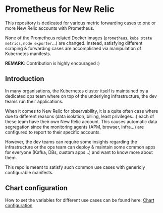 # Prometheus for New Relic

This repository is dedicated for various metric forwarding cases to one or more New Relic accounts with Prometheus.

None of the Prometheus related Docker images (`prometheus`, `kube state metrics`, `node exporter`...) are changed. Instead, satisfying different scraping & forwarding cases are accomplished via manipulation of Kubernetes manifests.

**REMARK**: Contribution is highly encouraged :)

## Introduction

In many organisations, the Kubernetes cluster itself is maintained by a dedicated ops team where on top of the underlying infrastructure, the dev teams run their applications.

When it comes to New Relic for observability, it is a quite often case where due to different reasons (data isolation, billing, least privileges...) each of these team have their own New Relic account. This causes automatic data segregation since the monitoring agents (APM, browser, infra...) are configured to report to their specific accounts. 

However, the dev teams can require some insights regarding the infrastructure or the ops team can deploy & maintain some common apps for everyone (Kafka, DBs, custom apps...) and want to know more about them.

This repo is meant to satisfy such common use cases with genericly configurable manifests.

## Chart configuration

How to set the variables for different use cases can be found here: [Chart configuration](charts/prometheus/README.md)
